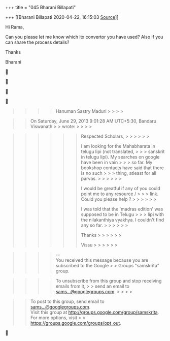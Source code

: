 +++
title = "045 Bharani Billapati"

+++
[[Bharani Billapati	2020-04-22, 16:15:03 [Source](https://groups.google.com/g/samskrita/c/Ok69FE-k2hU)]]



Hi Rama,

  

   Can you please let me know which itx convertor you have used? Also if you can share the process details?

  

Thanks

Bharani









> 
> > 
> > > 
> > > > 
> > > > Hanuman Sastry Maduri > > > > 
> > > > 
> > 
> > 

> 
> > 
> > > 
> > > > 
> > > > 
> > > > 
> > > >   
> > On Saturday, June 29, 2013 9:01:28 AM UTC+5:30, Bandaru Viswanath > > wrote: > > > > 
> > > > 
> > > > 
> > > > 
> > 
> > 

> 
> > 
> > > 
> > > > 
> > > > 
> > > > > 
> > > > > > Respected Scholars, > > > > > > 
> > > > > >   
> > > > > > 
> > > > > > 
> > > > > > I am looking for the Mahabharata in telugu lipi (not translated, > > > sanskrit in telugu lipi). My searches on google have been in vain > > > so far. My bookshop contacts have said that there is no such > > > thing, atleast for all parvas. > > > > > > 
> > > > > > 
> > > > > >   
> > > > > > 
> > > > > > 
> > > > > > I would be greatful if any of you could point me to any resource / > > > link. Could you please help ? > > > > > > 
> > > > > > 
> > > > > >   
> > > > > > 
> > > > > > 
> > > > > > I was told that the 'madras edition' was supposed to be in Telugu > > > lipi with the nilakanthiya vyakhya. I couldn't find any so far. > > > > > > 
> > > > > > 
> > > > > >   
> > > > > > 
> > > > > > 
> > > > > > Thanks > > > > > > 
> > > > > > 
> > > > > > Vissu > > > > > > 
> > > > > > 
> > > > 
> > > > 
> > > > 
> > 
> > 

> 
> > 
> > > 
> > > > 
> > > > --  
> > You received this message because you are subscribed to the Google > > Groups "samskrita" group.  
> > > > 
> > > > 
> > 
> > 

> 
> > 
> > > 
> > > > 
> > > > To unsubscribe from this group and stop receiving emails from it, > > send an email to sams...@googlegroups.com. > > > > 
> > > > 
> > 
> > 

> 
> > 
> > > 
> > > > 
> > > >   
> > To post to this group, send email to sams...@googlegroups.com.  
> > Visit this group at <http://groups.google.com/group/samskrita>.  
> > For more options, visit > > <https://groups.google.com/groups/opt_out>.  
> > > > 
> > > > 
> > 
> > 




